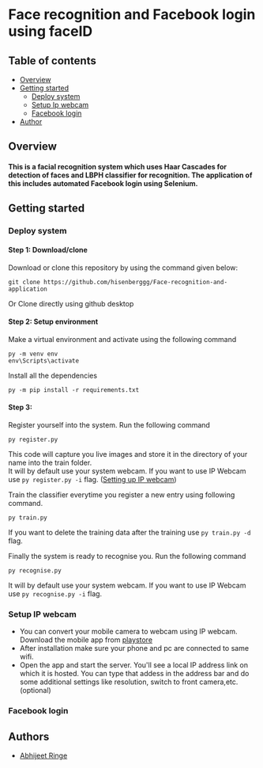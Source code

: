 # Face recognition and Facebook login using faceID

## Table of contents
* [Overview](#overview)
* [Getting started](#gettingstarted)
  * [Deploy system](#deploy)
  * [Setup Ip webcam](#ipwebcam)
  * [Facebook login](#fblogin)
* [Author](#author)

## Overview


#### This is a facial recognition system which uses Haar Cascades for detection of faces and LBPH classifier for recognition. The application of this includes automated Facebook login using Selenium.



## Getting started    <div id="gettingstarted"></div>

### Deploy system <div id="deploy"></div>

#### Step 1: Download/clone

Download or clone this repository by using the command given below:

```
git clone https://github.com/hisenberggg/Face-recognition-and-application
```
Or
Clone directly using github desktop


#### Step 2: Setup environment

Make a virtual environment and activate using the following command

```
py -m venv env
env\Scripts\activate
```

Install all the dependencies
```
py -m pip install -r requirements.txt
```

#### Step 3: 
Register yourself into the system. Run the following command
```
py register.py
```
This code will capture you live images and store it in the directory of your name into the train folder.<br>
It will by default use your system webcam. If you want to use IP Webcam use `py register.py -i` flag. (<a href="#ipwebcam">Setting up IP webcam</a>)


Train the classifier everytime you register a new entry using following command.
```
py train.py
```
If you want to delete the training data after the training use `py train.py -d` flag.

Finally the system is ready to recognise you. Run the following command
```
py recognise.py
```
It will by default use your system webcam. If you want to use IP Webcam use `py recognise.py -i` flag.


### Setup IP webcam <div id="ipwebcam"></div>
- You can convert your mobile camera to webcam using IP webcam. Download the mobile app from <a href="https://play.google.com/store/apps/details?id=com.pas.webcam">playstore</a> <br>
- After installation make sure your phone and pc are connected to same wifi. <br>
- Open the app and start the server. You'll see a local IP address link on which it is hosted. 
You can type that addess in the address bar and do some additional settings like resolution, switch to front camera,etc. (optional)


### Facebook login <div id="fblogin"></div>


## Authors <div id="author"></div>

- [Abhijeet Ringe](https://www.github.com/hisenberggg)